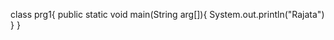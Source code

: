class prg1{
    public static void main(String arg[]){
       System.out.println("Rajata")
    }
}
        
